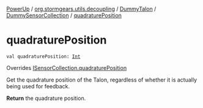 [PowerUp](../../../index.md) / [org.stormgears.utils.decoupling](../../index.md) / [DummyTalon](../index.md) / [DummySensorCollection](index.md) / [quadraturePosition](./quadrature-position.md)

# quadraturePosition

`val quadraturePosition: `[`Int`](https://kotlinlang.org/api/latest/jvm/stdlib/kotlin/-int/index.html)

Overrides [ISensorCollection.quadraturePosition](../../-i-sensor-collection/quadrature-position.md)

Get the quadrature position of the Talon, regardless of whether
it is actually being used for feedback.

**Return**
the quadrature position.

